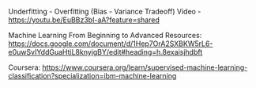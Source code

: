 Underfitting - Overfitting (Bias - Variance Tradeoff) Video - https://youtu.be/EuBBz3bI-aA?feature=shared 

Machine Learning From Beginning to Advanced Resources: https://docs.google.com/document/d/1Hep7OrA2SXBKW5rL6-e0uwSvIYddGuaHtiL8knyjgBY/edit#heading=h.8exaisjhdbft

Coursera: https://www.coursera.org/learn/supervised-machine-learning-classification?specialization=ibm-machine-learning

